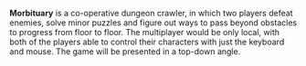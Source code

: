 **Morbituary** is a co-operative dungeon crawler, in which two players defeat enemies, solve minor puzzles and figure out ways to pass beyond obstacles to progress from floor to floor. The multiplayer would be only local, with both of the players able to control their characters with just the keyboard and mouse. The game will be presented in a top-down angle.
